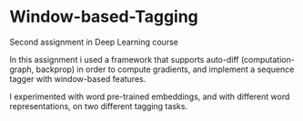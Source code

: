 # Window-based-Tagging
Second assignment in Deep Learning course

In this assignment i used a framework that supports auto-diff (computation- graph, backprop) in order to compute gradients, and implement a sequence tagger with window-based features.

I experimented with word pre-trained embeddings, and with different word representations, on two different tagging tasks.
